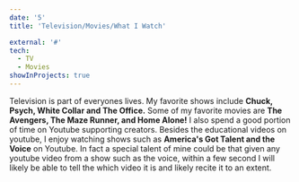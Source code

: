 ```yaml
---
date: '5'
title: 'Television/Movies/What I Watch'

external: '#'
tech:
  - TV
  - Movies
showInProjects: true
---
```


Television is part of everyones lives. My favorite shows include <b>Chuck, Psych, White Collar and The Office.</b> Some of my favorite movies are <b>The Avengers, The Maze Runner, and Home Alone!</b> I also spend a good portion of time on Youtube supporting creators. Besides the educational videos on youtube, I enjoy watching shows such as <b>America's Got Talent and the Voice</b> on Youtube. In fact a special talent of mine could be that given any youtube video from a show such as the voice, within a few second I will likely be able to tell the which video it is and likely recite it to an extent.   